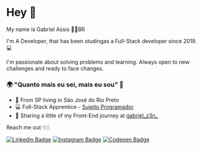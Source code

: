 # Hey 👋

My name is Gabriel Assis 👨‍💻BR

I'm A Developer, that has been studingas a Full-Stack developer since 2019.  💻

I'm passionate about solving problems and learning. Always open to new challenges and ready to face changes.

### 🌍 "Quanto mais eu sei, mais eu sou" 🧠

- 📍 From SP living in São José do Rio Preto
- 💻 Full-Stack Apprentice - [Sujeito Programador](https://www.instagram.com/sujeitoprogramador/)
- 🌈 Sharing a little of my Front-End journey at [gabriel_z3n_](https://www.instagram.com/gabriel_z3n_/) 

Reach me out 👇🏼

[![Linkedin Badge](https://img.shields.io/badge/-LinkedIn-blue?style=flat-square&logo=Linkedin&logoColor=white&link=https://www.linkedin.com/in/gabriel-de-assis-ad%C3%A3o-6b8b25194/)](https://www.linkedin.com/in/gabriel-de-assis-ad%C3%A3o-6b8b25194/) [![Instagram Badge](https://img.shields.io/badge/-Instagram-violet?style=flat-square&logo=Instagram&logoColor=white&link=https://www.instagram.com/gabriel_z3n_/)](https://www.instagram.com/gabriel_z3n_/) [![Codepen Badge](https://img.shields.io/badge/-Codepen-black?style=flat-square&logo=Codepen&logoColor=white&link=[https://codepen.io/Nz3ro)](https://codepen.io/Nz3ro)

